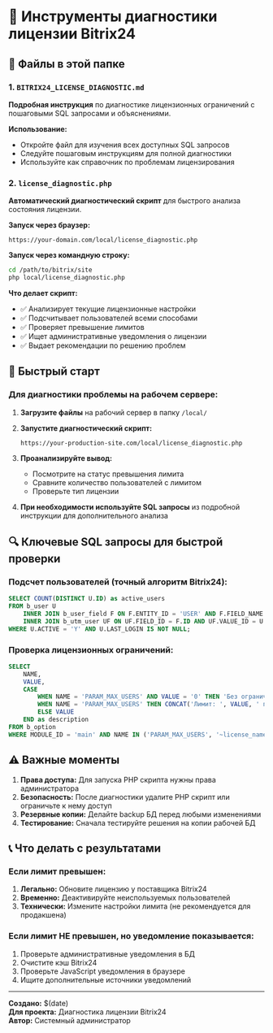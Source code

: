 # 🔧 Инструменты диагностики лицензии Bitrix24

## 📁 Файлы в этой папке

### 1. `BITRIX24_LICENSE_DIAGNOSTIC.md`
**Подробная инструкция** по диагностике лицензионных ограничений с пошаговыми SQL запросами и объяснениями.

**Использование:**
- Откройте файл для изучения всех доступных SQL запросов
- Следуйте пошаговым инструкциям для полной диагностики
- Используйте как справочник по проблемам лицензирования

### 2. `license_diagnostic.php`
**Автоматический диагностический скрипт** для быстрого анализа состояния лицензии.

**Запуск через браузер:**
```
https://your-domain.com/local/license_diagnostic.php
```

**Запуск через командную строку:**
```bash
cd /path/to/bitrix/site
php local/license_diagnostic.php
```

**Что делает скрипт:**
- ✅ Анализирует текущие лицензионные настройки
- ✅ Подсчитывает пользователей всеми способами
- ✅ Проверяет превышение лимитов
- ✅ Ищет административные уведомления о лицензии
- ✅ Выдает рекомендации по решению проблем

## 🚀 Быстрый старт

### Для диагностики проблемы на рабочем сервере:

1. **Загрузите файлы** на рабочий сервер в папку `/local/`

2. **Запустите диагностический скрипт:**
   ```
   https://your-production-site.com/local/license_diagnostic.php
   ```

3. **Проанализируйте вывод:**
   - Посмотрите на статус превышения лимита
   - Сравните количество пользователей с лимитом
   - Проверьте тип лицензии

4. **При необходимости используйте SQL запросы** из подробной инструкции для дополнительного анализа

## 🔍 Ключевые SQL запросы для быстрой проверки

### Подсчет пользователей (точный алгоритм Bitrix24):
```sql
SELECT COUNT(DISTINCT U.ID) as active_users
FROM b_user U
    INNER JOIN b_user_field F ON F.ENTITY_ID = 'USER' AND F.FIELD_NAME = 'UF_DEPARTMENT'
    INNER JOIN b_utm_user UF ON UF.FIELD_ID = F.ID AND UF.VALUE_ID = U.ID AND UF.VALUE_INT > 0
WHERE U.ACTIVE = 'Y' AND U.LAST_LOGIN IS NOT NULL;
```

### Проверка лицензионных ограничений:
```sql
SELECT 
    NAME,
    VALUE,
    CASE 
        WHEN NAME = 'PARAM_MAX_USERS' AND VALUE = '0' THEN 'Без ограничений'
        WHEN NAME = 'PARAM_MAX_USERS' THEN CONCAT('Лимит: ', VALUE, ' пользователей')
        ELSE VALUE 
    END as description
FROM b_option 
WHERE MODULE_ID = 'main' AND NAME IN ('PARAM_MAX_USERS', '~license_name');
```

## ⚠️ Важные моменты

1. **Права доступа:** Для запуска PHP скрипта нужны права администратора
2. **Безопасность:** После диагностики удалите PHP скрипт или ограничьте к нему доступ
3. **Резервные копии:** Делайте backup БД перед любыми изменениями
4. **Тестирование:** Сначала тестируйте решения на копии рабочей БД

## 📞 Что делать с результатами

### Если лимит превышен:
1. **Легально:** Обновите лицензию у поставщика Bitrix24
2. **Временно:** Деактивируйте неиспользуемых пользователей  
3. **Технически:** Измените настройки лимита (не рекомендуется для продакшена)

### Если лимит НЕ превышен, но уведомление показывается:
1. Проверьте административные уведомления в БД
2. Очистите кэш Bitrix24
3. Проверьте JavaScript уведомления в браузере
4. Ищите дополнительные источники уведомлений

---

**Создано:** $(date)  
**Для проекта:** Диагностика лицензии Bitrix24  
**Автор:** Системный администратор